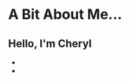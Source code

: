 # A Bit About Me...
Hello, I'm Cheryl 
- 
- 
- 

<!---
Cli3136/Cli3136 is a ✨ special ✨ repository because its `README.md` (this file) appears on your GitHub profile.
You can click the Preview link to take a look at your changes.
--->
